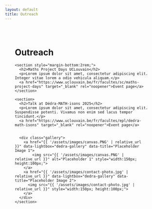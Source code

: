```yaml
---
layout: default
title: Outreach
---
```

  <main style="max-width:800px; margin:auto; padding:2rem;">
    <h1>Outreach</h1>

    <section style="margin-bottom:2rem;">
      <h2>Maths Project Days UCLouvain</h2>
      <p>Lorem ipsum dolor sit amet, consectetur adipiscing elit. Integer vitae lorem a odio vehicula aliquam.</p>
      <a href="https://www.uclouvain.be/fr/facultes/sc/maths-project-days" target="_blank" rel="noopener">Event page</a>
    </section>

    <section>
      <h2>Talk at Dédra-MATH-isons 2025</h2>
      <p>Lorem ipsum dolor sit amet, consectetur adipiscing elit. Suspendisse potenti. Vivamus non enim sed lacus tempor tincidunt.</p>
      <a href="https://www.uclouvain.be/fr/facultes/epl/dedra-math-isons" target="_blank" rel="noopener">Event page</a>


      <div class="gallery">
        <a href="{{ '/assets/images/canvas.PNG' | relative_url }}" data-lightbox="dedra-gallery" data-title="Placeholder Image 1">
            <img src="{{ '/assets/images/canvas.PNG' | relative_url }}" alt="Placeholder 1" style="width:150px; height:100px;">
        </a>    
        <a href="{{ '/assets/images/contact-photo.jpg' | relative_url }}" data-lightbox="dedra-gallery" data-title="Placeholder Image 2">
          <img src="{{ '/assets/images/contact-photo.jpg' | relative_url }}" style="width:150px; height:100px;">
        </a>
      </div>
    </section>
  </main>
